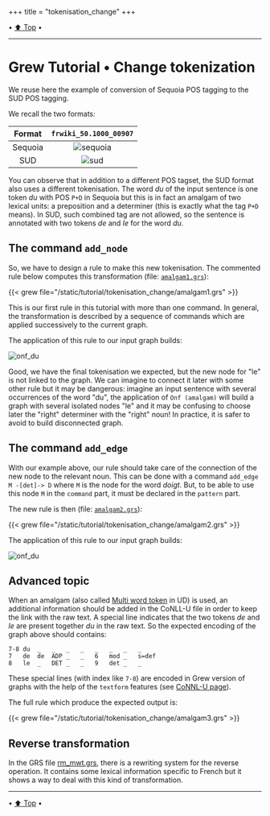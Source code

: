 +++
title = "tokenisation_change"
+++

• [:arrow_up: Top](../top) •

---

# Grew Tutorial • Change tokenization

We reuse here the example of conversion of Sequoia POS tagging to the SUD POS tagging.

We recall the two formats:

| Format | `frwiki_50.1000_00907` |
|:---:|:---:|
| Sequoia | ![sequoia](/tutorial/02_first_rule/_build/frwiki_50.1000_00907.seq.svg) |
| SUD | ![sud](/tutorial/02_first_rule/_build/frwiki_50.1000_00907.sud.svg) |

You can observe that in addition to a different POS tagset, the SUD format also uses a different tokenisation.
The word *du* of the input sentence is one token *du* with POS `P+D` in Sequoia but this is in fact an amalgam of two lexical units: a preposition and a determiner (this is exactly what the tag `P+D` means).
In SUD, such combined tag are not allowed, so the sentence is annotated with two tokens *de* and *le* for the word *du*.

## The command `add_node`

So, we have to design a rule to make this new tokenisation.
The commented rule below computes this transformation (file: [`amalgam1.grs`](/tutorial/tokenisation_change/amalgam1.grs)):

{{< grew file="/static/tutorial/tokenisation_change/amalgam1.grs" >}}

This is our first rule in this tutorial with more than one command.
In general, the transformation is described by a sequence of commands which are applied successively to the current graph.

The application of this rule to our input graph builds:

![onf_du](/tutorial/tokenisation_change/_build/onf_amalgam1.svg)

Good, we have the final tokenisation we expected, but the new node for "le" is not linked to the graph.
We can imagine to connect it later with some other rule but it may be dangerous: imagine an input sentence with several occurrences of the word "du", the application of `Onf (amalgam)` will build a graph with several isolated nodes "le" and it may be confusing to choose later the "right" determiner with the "right" noun!
In practice, it is safer to avoid to build disconnected graph.

## The command `add_edge`

With our example above, our rule should take care of the connection of the new node to the relevant noun.
This can be done with a command `add_edge M -[det]-> D` where `M` is the node for the word *doigt*.
But, to be able to use this node `M` in the `command` part, it must be declared in the `pattern` part.

The new rule is then (file: [`amalgam2.grs`](/tutorial/tokenisation_change/amalgam2.grs)):

{{< grew file="/static/tutorial/tokenisation_change/amalgam2.grs" >}}

The application of this rule to our input graph builds:

![onf_du](/tutorial/tokenisation_change/_build/onf_amalgam2.svg)


## Advanced topic

When an amalgam (also called [Multi word token](https://universaldependencies.org/format.html#words-tokens-and-empty-nodes) in UD) is used, an additional information should be added in the CoNLL-U file in order to keep the link with the raw text.
A special line indicates that the two tokens _de_ and _le_ are present together _du_ in the raw text.
So the expected encoding of the graph above should contains:

```
7-8	du	_	_	_	_	_	_	_	_
7	de	de	ADP	_	_	6	mod	_	s=def
8	le	_	DET	_	_	9	det	_	_
```

These special lines (with index like `7-8`) are encoded in Grew version of graphs with the help of the `textform` features (see [CoNNL-U page](https://grew.fr/doc/conllu/#additional-features-textform-and-wordform)).

The full rule which produce the expected output is:

{{< grew file="/static/tutorial/tokenisation_change/amalgam3.grs" >}}

## Reverse transformation

In the GRS file [rm_mwt.grs](https://github.com/surfacesyntacticud/tools/blob/master/rewrite/rm_mwt.grs), there is a rewriting system for the reverse operation.
It contains some lexical information specific to French but it shows a way to deal with this kind of transformation.

---

• [:arrow_up: Top](../top) •
